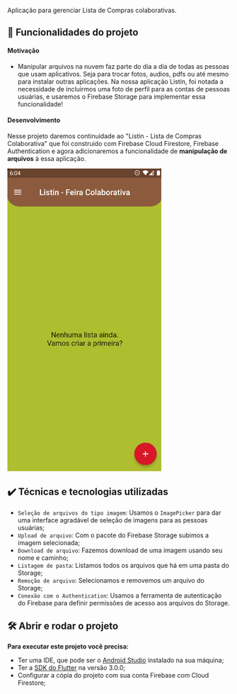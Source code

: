 Aplicação para gerenciar Lista de Compras colaborativas.

## 🔨 Funcionalidades do projeto

#### Motivação

- Manipular arquivos na nuvem faz parte do dia a dia de todas as pessoas que usam aplicativos. Seja para trocar fotos, audios, pdfs ou até mesmo para instalar outras aplicações. Na nossa aplicação Listin, foi notada a necessidade de incluirmos uma foto de perfil para as contas de pessoas usuárias, e usaremos o Firebase Storage para implementar essa funcionalidade!

#### Desenvolvimento

Nesse projeto daremos continuidade ao "Listin - Lista de Compras Colaborativa" que foi construido com Firebase Cloud Firestore, Firebase Authentication e agora adicionaremos a funcionalidade de **manipulação de arquivos** à essa aplicação.

![gif-flutter-storage](https://github.com/alura-cursos/flutter_firebase_storage/raw/main/gif.gif)

## ✔️ Técnicas e tecnologias utilizadas

- `Seleção de arquivos do tipo imagem`: Usamos o `ImagePicker` para dar uma interface agradável de seleção de imagens para as pessoas usuárias;
- `Upload de arquivo`: Com o pacote do Firebase Storage subimos a imagem selecionada;
- `Download de arquivo`: Fazemos download de uma imagem usando seu nome e caminho;
- `Listagem de pasta`: Listamos todos os arquivos que há em uma pasta do Storage;
- `Remoção de arquivo`: Selecionamos e removemos um arquivo do Storage;
- `Conexão com o Authentication`: Usamos a ferramenta de autenticação do Firebase para definir permissões de acesso aos arquivos do Storage.

## 🛠️ Abrir e rodar o projeto

**Para executar este projeto você precisa:**

- Ter uma IDE, que pode ser o [Android Studio](https://developer.android.com/) instalado na sua máquina;
- Ter a [SDK do Flutter](https://docs.flutter.dev/get-started/install) na versão 3.0.0;
- Configurar a cópia do projeto com sua conta Firebase com Cloud Firestore;
